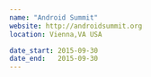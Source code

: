 ```yaml
---
name: "Android Summit"
website: http://androidsummit.org
location: Vienna,VA USA

date_start: 2015-09-30
date_end:   2015-09-30
---
```


